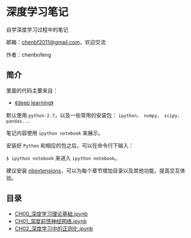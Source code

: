 # 深度学习笔记
自学深度学习过程中的笔记

邮箱：chenbf2011@gmail.com，欢迎交流

作者：chenbofeng


## 简介

里面的代码主要来自：

* [《deep learning》](https://exacity.github.io/deeplearningbook-chinese/)


默认使用 `python-2.7`，以及一些常用的安装包： `ipython， numpy， scipy，pandas...`

笔记内容使用 `ipython notebook` 来展示。

安装好 `Python` 和相应的包之后，可以在命令行下输入：

`$ ipython notebook`
来进入 `ipython notebook`。

建议安装 [nbextensions](https://jupyter-contrib-nbextensions.readthedocs.io/en/latest/install.html#enabling-disabling-extensions)，可以为每个章节增加目录以及其他功能，提高交互体验。

## 目录
* [CH00_深度学习理论基础.ipynb](https://github.com/BofengChen/dl_notes/blob/master/CH00_%E6%B7%B1%E5%BA%A6%E5%AD%A6%E4%B9%A0%E7%90%86%E8%AE%BA%E5%9F%BA%E7%A1%80.ipynb)
* [CH01_深度前馈神经网络.ipynb](https://github.com/BofengChen/dl_notes/blob/master/CH01_%E6%B7%B1%E5%BA%A6%E5%89%8D%E9%A6%88%E7%A5%9E%E7%BB%8F%E7%BD%91%E7%BB%9C.ipynb)
* [CH02_深度学习中的正则化.ipynb](https://github.com/BofengChen/dl_notes/blob/master/CH02_%E6%B7%B1%E5%BA%A6%E5%AD%A6%E4%B9%A0%E4%B8%AD%E7%9A%84%E6%AD%A3%E5%88%99%E5%8C%96.ipynb)
